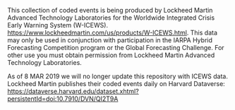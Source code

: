 This collection of coded events is being produced by Lockheed Martin Advanced Technology Laboratories for the Worldwide Integrated Crisis Early Warning System (W-ICEWS).  <https://www.lockheedmartin.com/us/products/W-ICEWS.html>.  This data may only be used in conjunction with participation in the IARPA Hybrid Forecasting Competition program or the Global Forecasting Challenge.  For other use you must obtain permission from Lockheed Martin Advanced Technology Laboratories.

As of 8 MAR 2019 we will no longer update this repository with ICEWS data.  Lockheed Martin publishes their coded events daily on Harvard Dataverse: <https://dataverse.harvard.edu/dataset.xhtml?persistentId=doi:10.7910/DVN/QI2T9A>
